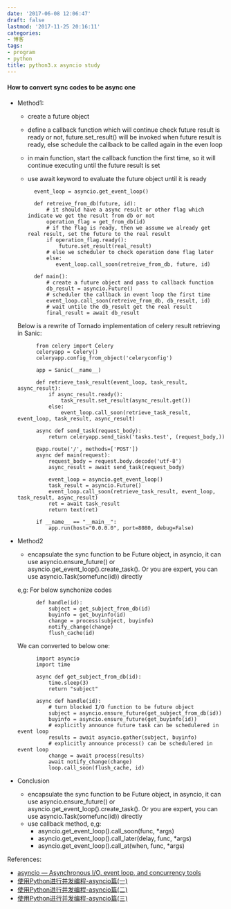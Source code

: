 ```yaml
---
date: '2017-06-08 12:06:47'
draft: false
lastmod: '2017-11-25 20:16:11'
categories:
- 博客
tags:
- program
- python
title: python3.x asyncio study
---
```


#### How to convert sync codes to be async one

- Method1: 
	- create a future object
	- define a callback function which will continue check future result is ready or not, future.set_result() will be invoked when future result is ready, else schedule the callback to be called again in the even loop
	- in main function, start the callback function the first time, so it will continue executing until the future result is set
	- use await keyword to evaluate the future object until it is ready

	        event_loop = asyncio.get_event_loop()
	
			def retreive_from_db(future, id):
			    # it should have a async result or other flag which indicate we get the result from db or not
			    operation_flag = get_from_db(id)
			    # if the flag is ready, then we assume we already get real result, set the future to the real result
			    if operation_flag.ready():
			        future.set_result(real_result)
			    # else we scheduler to check operation done flag later
			    else:
			       event_loop.call_soon(retreive_from_db, future, id)
			       
			def main():
			    # create a future object and pass to callback function
			    db_result = asyncio.Future()
			    # scheduler the callback in event loop the first time
			    event_loop.call_soon(retreive_from_db, db_result, id)
			    # wait untile the db_result get the real result
			    final_result = await db_result

	Below is a rewrite of Tornado implementation of celery result retrieving in Sanic:
	
			from celery import Celery
			celeryapp = Celery()
			celeryapp.config_from_object('celeryconfig')
			
			app = Sanic(__name__)
			
			def retrieve_task_result(event_loop, task_result, async_result):
			    if async_result.ready():
			        task_result.set_result(async_result.get())
			    else:
			        event_loop.call_soon(retrieve_task_result, event_loop, task_result, async_result)
			
			async def send_task(request_body):
			    return celeryapp.send_task('tasks.test', (request_body,))
			
			@app.route('/', methods=['POST'])
			async def main(request):
			    request_body = request.body.decode('utf-8')
			    async_result = await send_task(request_body)
			
			    event_loop = asyncio.get_event_loop()
			    task_result = asyncio.Future()
			    event_loop.call_soon(retrieve_task_result, event_loop, task_result, async_result)
			    ret = await task_result
			    return text(ret)
			
			if __name__ == "__main__":
			    app.run(host="0.0.0.0", port=8080, debug=False)

- Method2
	- encapsulate the sync function to be Future object, in asyncio, it can use asyncio.ensure_future() or asyncio.get_event_loop().create_task(). Or you are expert, you can use asyncio.Task(somefunc(id)) directly
     	
	e,g: For below synchonize codes

			def handle(id):
			    subject = get_subject_from_db(id)
			    buyinfo = get_buyinfo(id)
			    change = process(subject, buyinfo)
			    notify_change(change)
			    flush_cache(id)
		   
	We can converted to below one:

			import asyncio
			import time
			
			async def get_subject_from_db(id):
			    time.sleep(3)
			    return "subject"
			
			async def handle(id):
				# turn blocked I/O function to be future object
			    subject = asyncio.ensure_future(get_subject_from_db(id))
			    buyinfo = asyncio.ensure_future(get_buyinfo(id))
			    # explicitly announce future task can be schedulered in event loop
			    results = await asyncio.gather(subject, buyinfo)
	     	    # explicitly announce process() can be schedulered in event loop
			    change = await process(results)
			    await notify_change(change) 
			    loop.call_soon(flush_cache, id)
		    
- Conclusion
	- encapsulate the sync function to be Future object, in asyncio, it can use asyncio.ensure_future() or asyncio.get_event_loop().create_task(). Or you are expert, you can use asyncio.Task(somefunc(id)) directly
	- use callback method, e,g:
		- asyncio.get_event_loop().call_soon(func, *args)
		- asyncio.get_event_loop().call_later(delay, func, *args)
		- asyncio.get_event_loop().call_at(when, func, *args)

References:
- [asyncio — Asynchronous I/O, event loop, and concurrency tools](https://pymotw.com/3/asyncio/)
- [使用Python进行并发编程-asyncio篇(一)](http://www.dongwm.com/archives/%E4%BD%BF%E7%94%A8Python%E8%BF%9B%E8%A1%8C%E5%B9%B6%E5%8F%91%E7%BC%96%E7%A8%8B-asyncio%E7%AF%87/)
- [使用Python进行并发编程-asyncio篇(二)](http://www.dongwm.com/archives/%E4%BD%BF%E7%94%A8Python%E8%BF%9B%E8%A1%8C%E5%B9%B6%E5%8F%91%E7%BC%96%E7%A8%8B-asyncio%E7%AF%87-%E4%BA%8C/)
- [使用Python进行并发编程-asyncio篇(三)](http://www.dongwm.com/archives/%E4%BD%BF%E7%94%A8Python%E8%BF%9B%E8%A1%8C%E5%B9%B6%E5%8F%91%E7%BC%96%E7%A8%8B-asyncio%E7%AF%87-%E4%B8%89/)